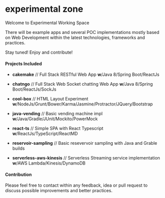 # experimental zone
Welcome to Experimental Working Space

There will be example apps and several POC implementations mostly based on Web Development within the latest technologies, frameworks and practices.

Stay tuned! Enjoy and contribute!


#### Projects Included

* **cakemake** // Full Stack RESTful Web App **w**/Java 8/Spring Boot/ReactJs

* **chatngo** // Full Stack Web Socket chatting Web App **w**/Java 8/Spring Boot/ReactJs/SockJs

* **cool-box** // HTML Layout Experiment **w**/NodeJs/Grunt/Bower/Karma/Jasmine/Protractor/JQuery/Bootstrap

* **java-vending** // Basic vending machine impl **w**/Java/Gradle/JUnit/Mockito/PowerMock

* **react-ts** // Simple SPA with React Typescript   **w**/ReactJs/TypeScript/ReactMD

* **reservoir-sampling** // Basic resevervoir sampling with Java and Grable builds

* **serverless-aws-kinesis** // Serverless Streaming service implementation **w**/AWS Lambda/Kinesis/DynamoDB




#### Contribution

Please feel free to contact within any feedback, idea or pull request to discuss possible improvements and better practices.
